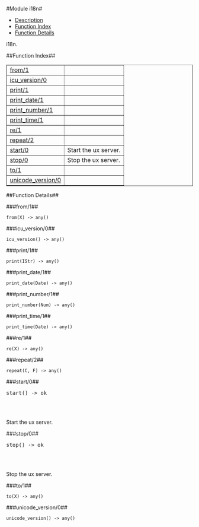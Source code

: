 

#Module i18n#
* [Description](#description)
* [Function Index](#index)
* [Function Details](#functions)


i18n.

<a name="index"></a>

##Function Index##


<table width="100%" border="1" cellspacing="0" cellpadding="2" summary="function index"><tr><td valign="top"><a href="#from-1">from/1</a></td><td></td></tr><tr><td valign="top"><a href="#icu_version-0">icu_version/0</a></td><td></td></tr><tr><td valign="top"><a href="#print-1">print/1</a></td><td></td></tr><tr><td valign="top"><a href="#print_date-1">print_date/1</a></td><td></td></tr><tr><td valign="top"><a href="#print_number-1">print_number/1</a></td><td></td></tr><tr><td valign="top"><a href="#print_time-1">print_time/1</a></td><td></td></tr><tr><td valign="top"><a href="#re-1">re/1</a></td><td></td></tr><tr><td valign="top"><a href="#repeat-2">repeat/2</a></td><td></td></tr><tr><td valign="top"><a href="#start-0">start/0</a></td><td>Start the ux server.</td></tr><tr><td valign="top"><a href="#stop-0">stop/0</a></td><td>Stop the ux server.</td></tr><tr><td valign="top"><a href="#to-1">to/1</a></td><td></td></tr><tr><td valign="top"><a href="#unicode_version-0">unicode_version/0</a></td><td></td></tr></table>


<a name="functions"></a>

##Function Details##

<a name="from-1"></a>

###from/1##




`from(X) -> any()`

<a name="icu_version-0"></a>

###icu_version/0##




`icu_version() -> any()`

<a name="print-1"></a>

###print/1##




`print(IStr) -> any()`

<a name="print_date-1"></a>

###print_date/1##




`print_date(Date) -> any()`

<a name="print_number-1"></a>

###print_number/1##




`print_number(Num) -> any()`

<a name="print_time-1"></a>

###print_time/1##




`print_time(Date) -> any()`

<a name="re-1"></a>

###re/1##




`re(X) -> any()`

<a name="repeat-2"></a>

###repeat/2##




`repeat(C, F) -> any()`

<a name="start-0"></a>

###start/0##




<pre>start() -&gt; ok</pre>
<br></br>




Start the ux server.<a name="stop-0"></a>

###stop/0##




<pre>stop() -&gt; ok</pre>
<br></br>




Stop the ux server.<a name="to-1"></a>

###to/1##




`to(X) -> any()`

<a name="unicode_version-0"></a>

###unicode_version/0##




`unicode_version() -> any()`

